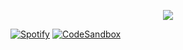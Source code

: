 <p align="center">
  <a href="https://skillicons.dev">
    <img src="https://skillicons.dev/icons?i=react,tailwindcss,sass,ts,next,nodejs,python,threejs,vercel,vscode,docker,figma,blender,ableton&theme=light" />
  </a>
</p>

[![Spotify](https://img.shields.io/static/v1?labelColor=0f0f0f&label=Spotify&message=follow&color=1DB954&style=flat-square&logo=spotify)](https://open.spotify.com/user/03jfaarxiaoyajzuhsugml6pw?si=KU2RoCZLQyeoGygYsHcUDQ)
[![CodeSandbox](https://img.shields.io/static/v1?labelColor=black&label=CodeSandbox&message=@nohr&color=black&style=flat-square&logo=codesandbox)](https://codesandbox.io/u/nohr)

